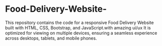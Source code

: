 # Food-Delivery-Website-
This repository contains the code for a responsive Food Delivery Website built with HTML, CSS, Bootstrap, and JavaScript.with amazing ui/ux It is optimized for viewing on multiple devices, ensuring a seamless experience across desktops, tablets, and mobile phones.
